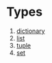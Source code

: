 # Types
1. [dictionary](types/dictionary.md)
2. [list](types/list.md)
3. [tuple](types/tuple.md)
4. [set](types/set.md)